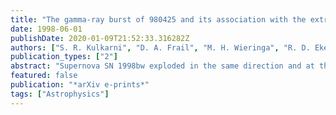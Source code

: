 ```yaml
---
title: "The gamma-ray burst of 980425 and its association with the extraordinary radio emission from a most unusual supernova"
date: 1998-06-01
publishDate: 2020-01-09T21:52:33.316282Z
authors: ["S. R. Kulkarni", "D. A. Frail", "M. H. Wieringa", "R. D. Ekers", "E. M. Sadler", "R. M. Wark", "J. L. Higdon", "E. S. Phinney", "J. S. Bloom"]
publication_types: ["2"]
abstract: "Supernova SN 1998bw exploded in the same direction and at the same time as the gamma-ray burst GRB 980425. Here we report radio observations of this type Ic supernova, beginning 4 days after the gamma-ray burst. At its peak the radio source is the most luminous ever seen from a supernova, nu L_nu = 4 x 103̂8 erg/s at 5 GHz. More remarkably, the traditional synchrotron interpretation of the radio emission requires that the radio source be expanding at an apparent velocity of at least twice the speed of light, indicating that this supernova was accompanied by a shock wave moving at relativistic speed. The energy U_e associated with the radio-emitting relativistic electrons must lie between 109̂ erg &lt;U_e&lt; 10^ ̂erg, and thus represents a significant fraction of the total kinetic energy åisebox-0.5ex 10^5êrg associated with supernova explosions. The presence of a relativistic shock in SN 1998bw suggests a physical connection with the gamma-ray burst GRB 980425. We argue that this represents a second class of gamma-ray burst, with much lower emitted energy i̊sebox-0.5ex 10^48r̂g in gamma-rays than the two powerful rs̊ebox-0.5ex 10^53 ĝ high-redshift gamma-ray bursts previously identified. <P />"
featured: false
publication: "*arXiv e-prints*"
tags: ["Astrophysics"]
---
```


